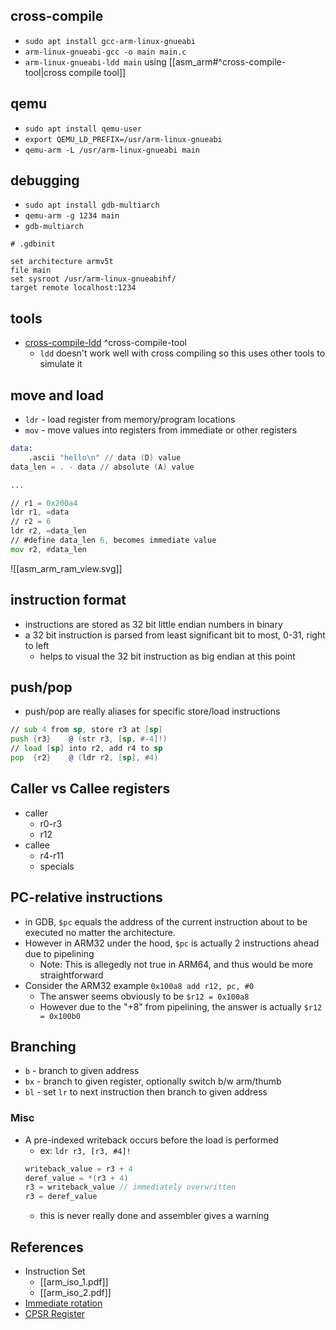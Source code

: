 ## cross-compile

- `sudo apt install gcc-arm-linux-gnueabi`
- `arm-linux-gnueabi-gcc -o main main.c`
- `arm-linux-gnueabi-ldd main` using [[asm_arm#^cross-compile-tool|cross compile tool]]

## qemu

- `sudo apt install qemu-user`
- `export QEMU_LD_PREFIX=/usr/arm-linux-gnueabi`
- `qemu-arm -L /usr/arm-linux-gnueabi main`

## debugging

- `sudo apt install gdb-multiarch`
- `qemu-arm -g 1234 main`
- `gdb-multiarch`

```shell
# .gdbinit

set architecture armv5t
file main
set sysroot /usr/arm-linux-gnueabihf/
target remote localhost:1234
```

## tools

- [cross-compile-ldd](https://gist.github.com/jerome-pouiller/c403786c1394f53f44a3b61214489e6f) ^cross-compile-tool
    - `ldd` doesn't work well with cross compiling so this uses other tools to simulate it

## move and load

- `ldr` - load register from memory/program locations
- `mov` - move values into registers from immediate or other registers

```asm
data:
    .ascii "hello\n" // data (D) value
data_len = . - data // absolute (A) value

...

// r1 = 0x200a4
ldr r1, =data
// r2 = 6
ldr r2, =data_len
// #define data_len 6, becomes immediate value
mov r2, #data_len
```

![[asm_arm_ram_view.svg]]

## instruction format

- instructions are stored as 32 bit little endian numbers in binary
- a 32 bit instruction is parsed from least significant bit to most, 0-31, right to left
    - helps to visual the 32 bit instruction as big endian at this point

## push/pop

- push/pop are really aliases for specific store/load instructions

```asm
// sub 4 from sp, store r3 at [sp]
push {r3}    @ (str r3, [sp, #-4]!)
// load [sp] into r2, add r4 to sp
pop  {r2}    @ (ldr r2, [sp], #4)
```

## Caller vs Callee registers

- caller
    - r0-r3
    - r12
- callee
    - r4-r11
    - specials

## PC-relative instructions

- in GDB, `$pc` equals the address of the current instruction about to be executed no matter the architecture.
- However in ARM32 under the hood, `$pc` is actually 2 instructions ahead due to pipelining
    - Note: This is allegedly not true in ARM64, and thus would be more straightforward
- Consider the ARM32 example `0x100a8 add r12, pc, #0`
    - The answer seems obviously to be `$r12 = 0x100a8`
    - However due to the "+8" from pipelining, the answer is actually `$r12 = 0x100b0`

## Branching

- `b` - branch to given address
- `bx` - branch to given register, optionally switch b/w arm/thumb
- `bl` - set `lr` to next instruction then branch to given address

### Misc

- A pre-indexed writeback occurs before the load is performed
    - ex: `ldr r3, [r3, #4]!`
    ```c
    writeback_value = r3 + 4
    deref_value = *(r3 + 4)
    r3 = writeback_value // immediately overwritten
    r3 = deref_value
    ````
    - this is never really done and assembler gives a warning

## References

- Instruction Set
    - [[arm_iso_1.pdf]]
    - [[arm_iso_2.pdf]]
- [Immediate rotation](https://alisdair.mcdiarmid.org/arm-immediate-value-encoding/)
- [CPSR Register](https://developer.arm.com/documentation/ddi0601/2023-12/AArch32-Registers/CPSR--Current-Program-Status-Register)
